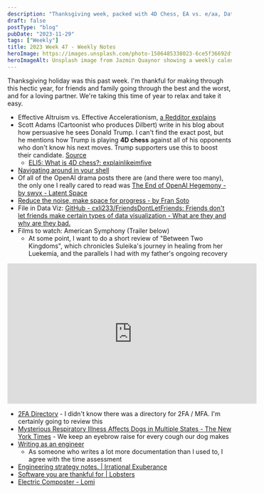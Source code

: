```yaml
---
description: "Thanksgiving week, packed with 4D Chess, EA vs. e/aa, Data Viz Guidelines, American Symphony, and an electric home composter."
draft: false
postType: "blog"
pubDate: "2023-11-29"
tags: ["Weekly"]
title: 2023 Week 47 - Weekly Notes
heroImage: https://images.unsplash.com/photo-1506485338023-6ce5f36692df?ixlib=rb-4.0.3&ixid=M3wxMjA3fDB8MHxwaG90by1wYWdlfHx8fGVufDB8fHx8fA%3D%3D&auto=format&fit=crop&w=2370&q=80
heroImageAlt: Unsplash image from Jazmin Quaynor showing a weekly calendar
---
```


Thanksgiving holiday was this past week. I'm thankful for making through this hectic year, for friends and family going through the best and the worst, and for a loving partner. We're taking this time of year to relax and take it easy.

- Effective Altruism vs. Effective Accelerationism, [a Redditor explains](https://www.reddit.com/r/singularity/comments/17yxl1x/comment/k9xiq16/?context=3)
- Scott Adams (Cartoonist who produces Dilbert) write in his blog about how persuasive he sees Donald Trump. I can't find the exact post, but he mentions how Trump is playing **4D chess** against all of his opponents who don't know his next moves. Trump supporters use this to boost their candidate. [Source](https://www.reddit.com/r/OutOfTheLoop/comments/4tm5m2/what_is_the_originsource_of_the_4d_chess_comments/)
  - [ELI5: What is 4D chess?: explainlikeimfive](https://www.reddit.com/r/explainlikeimfive/comments/nsyn4f/eli5_what_is_4d_chess/)
- [Navigating around in your shell](https://blog.meain.io/2023/navigating-around-in-shell/?utm_source=tldrnewsletter)
- Of all of the OpenAI drama posts there are (and there were too many), the only one I really cared to read was [The End of OpenAI Hegemony - by swyx - Latent Space](https://www.latent.space/p/the-end-of-openai)
- [Reduce the noise, make space for progress - by Fran Soto](https://strategizeyourcareer.substack.com/p/reduce-the-noise-make-space-for-progress?utm_source=tldrwebdev)
- File in Data Viz: [GitHub - cxli233/FriendsDontLetFriends: Friends don't let friends make certain types of data visualization - What are they and why are they bad.](https://github.com/cxli233/FriendsDontLetFriends?utm_source=tldrwebdev)
- Films to watch: American Symphony (Trailer below)
  - At some point, I want to do a short review of "Between Two Kingdoms", which chronicles Suleika's journey in healing from her Luekemia, and the parallels I had with my father's ongoing recovery

<iframe width="560" height="315" src="https://www.youtube.com/embed/wKSMsdq8ONs?si=buRdFjiVfB67C649" title="YouTube video player" frameborder="0" allow="accelerometer; autoplay; clipboard-write; encrypted-media; gyroscope; picture-in-picture; web-share" allowfullscreen></iframe>

- [2FA Directory](https://2fa.directory/about/) - I didn't know there was a directory for 2FA / MFA. I'm certainly going to review this
- [Mysterious Respiratory Illness Affects Dogs in Multiple States - The New York Times](https://www.nytimes.com/2023/11/20/science/dog-respiratory-illness-us.html) - We keep an eyebrow raise for every cough our dog makes
- [Writing as an engineer](https://alexanderell.is/posts/writing-swe/)
  - As someone who writes a lot more documentation than I used to, I agree with the time assessment
- [Engineering strategy notes. | Irrational Exuberance](https://lethain.com/strategy-notes/)
- [Software you are thankful for | Lobsters](https://lobste.rs/s/endspx/software_you_are_thankful_for?utm_source=tldrnewsletter)
- [Electric Composter - Lomi](https://lomi.com/products/lomi?irgwc=1)
